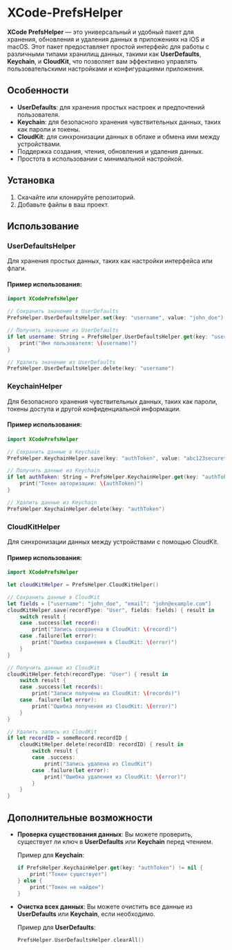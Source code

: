 # XCode-PrefsHelper
**XCode PrefsHelper** — это универсальный и удобный пакет для хранения, обновления и удаления данных в приложениях на iOS и macOS. Этот пакет предоставляет простой интерфейс для работы с различными типами хранилищ данных, такими как **UserDefaults**, **Keychain**, и **CloudKit**, что позволяет вам эффективно управлять пользовательскими настройками и конфигурациями приложения.

## Особенности

- **UserDefaults**: для хранения простых настроек и предпочтений пользователя.
- **Keychain**: для безопасного хранения чувствительных данных, таких как пароли и токены.
- **CloudKit**: для синхронизации данных в облаке и обмена ими между устройствами.
- Поддержка создания, чтения, обновления и удаления данных.
- Простота в использовании с минимальной настройкой.

## Установка

1. Скачайте или клонируйте репозиторий.
2. Добавьте файлы в ваш проект.

## Использование

### UserDefaultsHelper

Для хранения простых данных, таких как настройки интерфейса или флаги.

#### Пример использования:

```swift
import XCodePrefsHelper

// Сохранить значение в UserDefaults
PrefsHelper.UserDefaultsHelper.set(key: "username", value: "john_doe")

// Получить значение из UserDefaults
if let username: String = PrefsHelper.UserDefaultsHelper.get(key: "username") {
    print("Имя пользователя: \(username)")
}

// Удалить значение из UserDefaults
PrefsHelper.UserDefaultsHelper.delete(key: "username")
```

### KeychainHelper

Для безопасного хранения чувствительных данных, таких как пароли, токены доступа и другой конфиденциальной информации.

#### Пример использования:

```swift
import XCodePrefsHelper

// Сохранить данные в Keychain
PrefsHelper.KeychainHelper.save(key: "authToken", value: "abc123securetoken")

// Получить данные из Keychain
if let authToken: String = PrefsHelper.KeychainHelper.get(key: "authToken") {
    print("Токен авторизации: \(authToken)")
}

// Удалить данные из Keychain
PrefsHelper.KeychainHelper.delete(key: "authToken")
```

### CloudKitHelper

Для синхронизации данных между устройствами с помощью CloudKit.

#### Пример использования:

```swift
import XCodePrefsHelper

let cloudKitHelper = PrefsHelper.CloudKitHelper()

// Сохранить данные в CloudKit
let fields = ["username": "john_doe", "email": "john@example.com"]
cloudKitHelper.save(recordType: "User", fields: fields) { result in
    switch result {
    case .success(let record):
        print("Запись сохранена в CloudKit: \(record)")
    case .failure(let error):
        print("Ошибка сохранения в CloudKit: \(error)")
    }
}

// Получить данные из CloudKit
cloudKitHelper.fetch(recordType: "User") { result in
    switch result {
    case .success(let records):
        print("Записи получены из CloudKit: \(records)")
    case .failure(let error):
        print("Ошибка получения из CloudKit: \(error)")
    }
}

// Удалить запись из CloudKit
if let recordID = someRecord.recordID {
    cloudKitHelper.delete(recordID: recordID) { result in
        switch result {
        case .success:
            print("Запись удалена из CloudKit")
        case .failure(let error):
            print("Ошибка удаления из CloudKit: \(error)")
        }
    }
}
```

## Дополнительные возможности

- **Проверка существования данных**: Вы можете проверить, существует ли ключ в **UserDefaults** или **Keychain** перед чтением.
  
  Пример для **Keychain**:
  ```swift
  if PrefsHelper.KeychainHelper.get(key: "authToken") != nil {
      print("Токен существует")
  } else {
      print("Токен не найден")
  }
  ```

- **Очистка всех данных**: Вы можете очистить все данные из **UserDefaults** или **Keychain**, если необходимо.

  Пример для **UserDefaults**:
  ```swift
  PrefsHelper.UserDefaultsHelper.clearAll()
  ```
